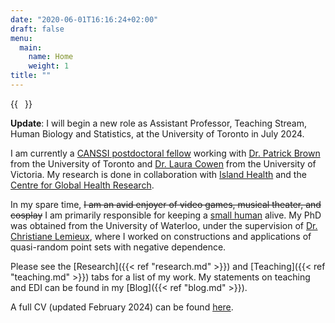 ```yaml
---
date: "2020-06-01T16:16:24+02:00"
draft: false
menu:
  main:
    name: Home
    weight: 1
title: ""
---
```


{{<image float="right" width="11em" frame="true" caption="Me in 2022" src="img/gyd_me.jpg" >}}

<!--- This website is under construction. -->

<!--- **About me**: -->

**Update**: I will begin a new role as Assistant Professor, Teaching Stream, Human Biology and Statistics, at the University of Toronto in July 2024.  

I am currently a [CANSSI postdoctoral fellow](https://canssi.ca/story/cdpf-gracia-dong/) working with [Dr. Patrick Brown](https://www.statistics.utoronto.ca/people/directories/all-faculty/patrick-brown) from the University of Toronto and [Dr. Laura Cowen](https://www.uvic.ca/science/math-statistics/people/home/faculty/cowen_laura.php) from the University of Victoria.
My research is done in collaboration with [Island Health](https://www.islandhealth.ca/) and the [Centre for Global Health Research](https://www.cghr.org/). 

In my spare time, ~~I am an avid enjoyer of video games, musical theater, and cosplay~~ I am primarily responsible for keeping a [small human](https://www.instagram.com/markusdong22/) alive. My PhD was obtained from the University of Waterloo, under the supervision of [Dr. Christiane Lemieux](https://uwaterloo.ca/scholar/clemieux), where I worked on constructions and applications of quasi-random point sets with negative dependence. 

Please see the [Research]({{< ref "research.md" >}}) and [Teaching]({{< ref "teaching.md" >}}) tabs for a list of my work.
My statements on teaching and EDI can be found in my [Blog]({{< ref "blog.md" >}}).

<!--- If you want to get in touch, you can find my social media links and email address under the [Contact]({{< ref "contact.md" >}}) tab. -->

A full CV (updated February 2024) can be found [here](https://graciadong.github.io/CV_GYD.pdf).

